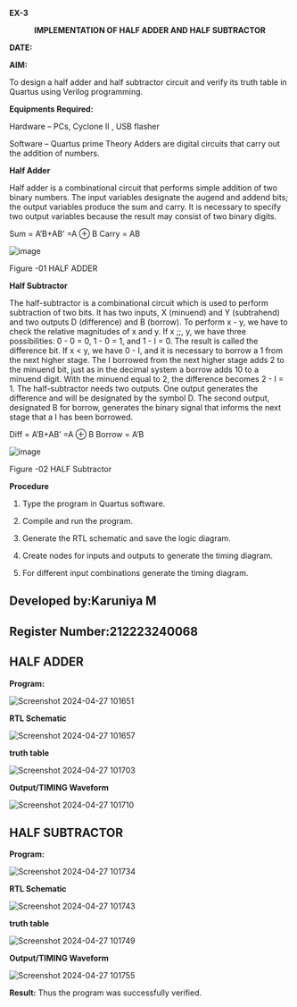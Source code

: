**EX-3**
<p align='center'><b> IMPLEMENTATION OF HALF ADDER AND HALF SUBTRACTOR</b> 

**DATE:**

**AIM:**

To design a half adder and half subtractor circuit and verify its truth table in Quartus using Verilog programming.

**Equipments Required:**

Hardware – PCs, Cyclone II , USB flasher 

Software – Quartus prime Theory Adders are digital circuits that carry out the addition of numbers.

**Half Adder**

Half adder is a combinational circuit that performs simple addition of two binary numbers. The input variables designate the augend and addend bits; the output variables produce the sum and carry. It is necessary to specify two output variables because the result may consist of two binary digits.

Sum = A’B+AB’ =A ⊕ B Carry = AB

![image](https://github.com/naavaneetha/HALF_ADDER_SUBTRACTOR/assets/154305477/bd4a0b2c-cdbc-4184-ab08-81578f121e1f)

Figure -01 HALF ADDER

**Half Subtractor**

The half-subtractor is a combinational circuit which is used to perform subtraction of two bits. It has two inputs, X (minuend) and Y (subtrahend) and two outputs D (difference) and B (borrow). To perform x - y, we have to check the relative magnitudes of x and y. If x ;;, y, we have three possibilities: 0 - 0 = 0, 1 - 0 = 1, and 1 - I = 0. The result is called the difference bit. If x < y, we have 0 - I, and it is necessary to borrow a 1 from the next higher stage. The I borrowed from the next higher stage adds 2 to the minuend bit, just as in the decimal system a borrow adds 10 to a minuend digit. With the minuend equal to 2, the difference becomes 2 - I = 1. The half-subtractor needs two outputs. One output generates the difference and will be designated by the symbol D. The second output, designated B for borrow, generates the binary signal that informs the next stage that a I has been borrowed. 

Diff = A’B+AB’ =A ⊕ B
Borrow = A’B

 ![image](https://github.com/naavaneetha/HALF_ADDER_SUBTRACTOR/assets/154305477/d76b099c-513f-4e7c-843a-e2fd028a531a)

Figure -02 HALF Subtractor

**Procedure**

1.	Type the program in Quartus software.

2.	Compile and run the program.

3.	Generate the RTL schematic and save the logic diagram.

4.	Create nodes for inputs and outputs to generate the timing diagram.

5.	For different input combinations generate the timing diagram.

## Developed by:Karuniya M
## Register Number:212223240068

## HALF ADDER 
**Program:**

![Screenshot 2024-04-27 101651](https://github.com/karuniya2005/HALF_ADDER_SUBTRACTOR/assets/161425769/9015e624-30e7-42d9-bd0e-dea152a259b1)

**RTL Schematic**

![Screenshot 2024-04-27 101657](https://github.com/karuniya2005/HALF_ADDER_SUBTRACTOR/assets/161425769/02aa8bbd-2d63-4b14-9dde-12b87f908ee3)

**truth table**

![Screenshot 2024-04-27 101703](https://github.com/karuniya2005/HALF_ADDER_SUBTRACTOR/assets/161425769/d6936b57-d25a-4a9b-990a-60506c1e9604)

**Output/TIMING Waveform**

![Screenshot 2024-04-27 101710](https://github.com/karuniya2005/HALF_ADDER_SUBTRACTOR/assets/161425769/d7433f48-f873-4530-bbd4-cbead05a7e9b)

## HALF SUBTRACTOR 
**Program:**

![Screenshot 2024-04-27 101734](https://github.com/karuniya2005/HALF_ADDER_SUBTRACTOR/assets/161425769/a4806b5d-e247-4a87-975a-7f32aea9eb49)

**RTL Schematic**

![Screenshot 2024-04-27 101743](https://github.com/karuniya2005/HALF_ADDER_SUBTRACTOR/assets/161425769/bbeaf09f-14a3-435f-8426-396a88c141c0)

**truth table**

![Screenshot 2024-04-27 101749](https://github.com/karuniya2005/HALF_ADDER_SUBTRACTOR/assets/161425769/163a5fc4-819f-4a80-ad0f-250663800143)

**Output/TIMING Waveform**

![Screenshot 2024-04-27 101755](https://github.com/karuniya2005/HALF_ADDER_SUBTRACTOR/assets/161425769/b365525c-c9e5-4609-b71d-a635973b5b87)

**Result:**
Thus the program was successfully verified.
